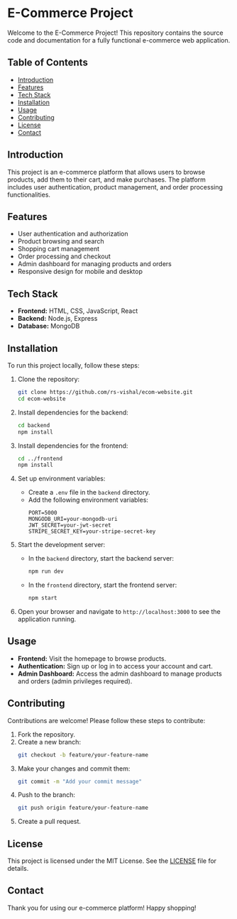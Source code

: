 # E-Commerce Project

Welcome to the E-Commerce Project! This repository contains the source code and documentation for a fully functional e-commerce web application.

## Table of Contents

- [Introduction](#introduction)
- [Features](#features)
- [Tech Stack](#tech-stack)
- [Installation](#installation)
- [Usage](#usage)
- [Contributing](#contributing)
- [License](#license)
- [Contact](#contact)

## Introduction

This project is an e-commerce platform that allows users to browse products, add them to their cart, and make purchases. The platform includes user authentication, product management, and order processing functionalities.

## Features

- User authentication and authorization
- Product browsing and search
- Shopping cart management
- Order processing and checkout
- Admin dashboard for managing products and orders
- Responsive design for mobile and desktop

## Tech Stack

- **Frontend:** HTML, CSS, JavaScript, React
- **Backend:** Node.js, Express
- **Database:** MongoDB



## Installation

To run this project locally, follow these steps:

1. Clone the repository:
    ```bash
    git clone https://github.com/rs-vishal/ecom-website.git
    cd ecom-website
    ```

2. Install dependencies for the backend:
    ```bash
    cd backend
    npm install
    ```

3. Install dependencies for the frontend:
    ```bash
    cd ../frontend
    npm install
    ```

4. Set up environment variables:
    - Create a `.env` file in the `backend` directory.
    - Add the following environment variables:
      ```env
      PORT=5000
      MONGODB_URI=your-mongodb-uri
      JWT_SECRET=your-jwt-secret
      STRIPE_SECRET_KEY=your-stripe-secret-key
      ```

5. Start the development server:
    - In the `backend` directory, start the backend server:
      ```bash
      npm run dev
      ```

    - In the `frontend` directory, start the frontend server:
      ```bash
      npm start
      ```

6. Open your browser and navigate to `http://localhost:3000` to see the application running.

## Usage

- **Frontend:** Visit the homepage to browse products.
- **Authentication:** Sign up or log in to access your account and cart.
- **Admin Dashboard:** Access the admin dashboard to manage products and orders (admin privileges required).

## Contributing

Contributions are welcome! Please follow these steps to contribute:

1. Fork the repository.
2. Create a new branch:
    ```bash
    git checkout -b feature/your-feature-name
    ```
3. Make your changes and commit them:
    ```bash
    git commit -m "Add your commit message"
    ```
4. Push to the branch:
    ```bash
    git push origin feature/your-feature-name
    ```
5. Create a pull request.

## License

This project is licensed under the MIT License. See the [LICENSE](LICENSE) file for details.

## Contact



Thank you for using our e-commerce platform! Happy shopping!
